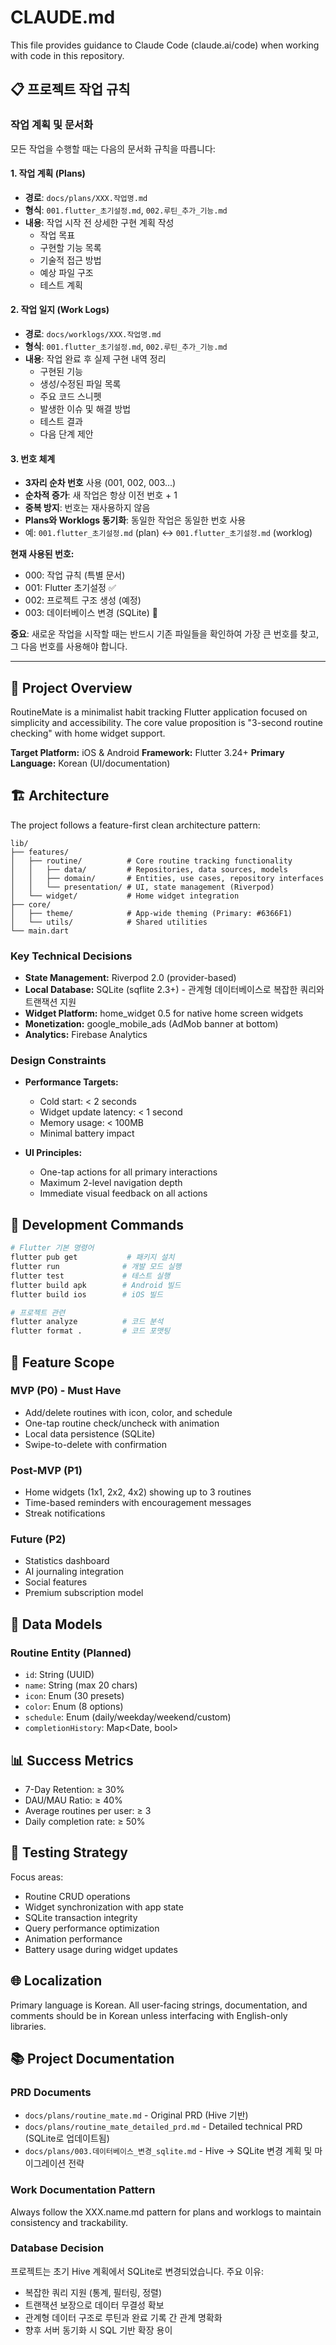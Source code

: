 # CLAUDE.md

This file provides guidance to Claude Code (claude.ai/code) when working with code in this repository.

## 📋 프로젝트 작업 규칙

### 작업 계획 및 문서화
모든 작업을 수행할 때는 다음의 문서화 규칙을 따릅니다:

#### 1. 작업 계획 (Plans)
- **경로**: `docs/plans/XXX.작업명.md`
- **형식**: `001.flutter_초기설정.md`, `002.루틴_추가_기능.md`
- **내용**: 작업 시작 전 상세한 구현 계획 작성
  - 작업 목표
  - 구현할 기능 목록
  - 기술적 접근 방법
  - 예상 파일 구조
  - 테스트 계획

#### 2. 작업 일지 (Work Logs)
- **경로**: `docs/worklogs/XXX.작업명.md`
- **형식**: `001.flutter_초기설정.md`, `002.루틴_추가_기능.md`
- **내용**: 작업 완료 후 실제 구현 내역 정리
  - 구현된 기능
  - 생성/수정된 파일 목록
  - 주요 코드 스니펫
  - 발생한 이슈 및 해결 방법
  - 테스트 결과
  - 다음 단계 제안

#### 3. 번호 체계
- **3자리 순차 번호** 사용 (001, 002, 003...)
- **순차적 증가**: 새 작업은 항상 이전 번호 + 1
- **중복 방지**: 번호는 재사용하지 않음
- **Plans와 Worklogs 동기화**: 동일한 작업은 동일한 번호 사용
- 예: `001.flutter_초기설정.md` (plan) ↔ `001.flutter_초기설정.md` (worklog)

**현재 사용된 번호:**
- 000: 작업 규칙 (특별 문서)
- 001: Flutter 초기설정 ✅
- 002: 프로젝트 구조 생성 (예정)
- 003: 데이터베이스 변경 (SQLite) 📝

**중요**: 새로운 작업을 시작할 때는 반드시 기존 파일들을 확인하여 가장 큰 번호를 찾고, 그 다음 번호를 사용해야 합니다.

---

## 🎯 Project Overview

RoutineMate is a minimalist habit tracking Flutter application focused on simplicity and accessibility. The core value proposition is "3-second routine checking" with home widget support.

**Target Platform:** iOS & Android
**Framework:** Flutter 3.24+
**Primary Language:** Korean (UI/documentation)

## 🏗 Architecture

The project follows a feature-first clean architecture pattern:

```
lib/
├── features/
│   ├── routine/          # Core routine tracking functionality
│   │   ├── data/         # Repositories, data sources, models
│   │   ├── domain/       # Entities, use cases, repository interfaces
│   │   └── presentation/ # UI, state management (Riverpod)
│   └── widget/           # Home widget integration
├── core/
│   ├── theme/            # App-wide theming (Primary: #6366F1)
│   └── utils/            # Shared utilities
└── main.dart
```

### Key Technical Decisions

- **State Management:** Riverpod 2.0 (provider-based)
- **Local Database:** SQLite (sqflite 2.3+) - 관계형 데이터베이스로 복잡한 쿼리와 트랜잭션 지원
- **Widget Platform:** home_widget 0.5 for native home screen widgets
- **Monetization:** google_mobile_ads (AdMob banner at bottom)
- **Analytics:** Firebase Analytics

### Design Constraints

- **Performance Targets:**
  - Cold start: < 2 seconds
  - Widget update latency: < 1 second
  - Memory usage: < 100MB
  - Minimal battery impact

- **UI Principles:**
  - One-tap actions for all primary interactions
  - Maximum 2-level navigation depth
  - Immediate visual feedback on all actions

## 📱 Development Commands

```bash
# Flutter 기본 명령어
flutter pub get           # 패키지 설치
flutter run              # 개발 모드 실행
flutter test             # 테스트 실행
flutter build apk        # Android 빌드
flutter build ios        # iOS 빌드

# 프로젝트 관련
flutter analyze          # 코드 분석
flutter format .         # 코드 포맷팅
```

## 🚀 Feature Scope

### MVP (P0) - Must Have
- Add/delete routines with icon, color, and schedule
- One-tap routine check/uncheck with animation
- Local data persistence (SQLite)
- Swipe-to-delete with confirmation

### Post-MVP (P1)
- Home widgets (1x1, 2x2, 4x2) showing up to 3 routines
- Time-based reminders with encouragement messages
- Streak notifications

### Future (P2)
- Statistics dashboard
- AI journaling integration
- Social features
- Premium subscription model

## 💾 Data Models

### Routine Entity (Planned)
- `id`: String (UUID)
- `name`: String (max 20 chars)
- `icon`: Enum (30 presets)
- `color`: Enum (8 options)
- `schedule`: Enum (daily/weekday/weekend/custom)
- `completionHistory`: Map<Date, bool>

## 📊 Success Metrics

- 7-Day Retention: ≥ 30%
- DAU/MAU Ratio: ≥ 40%
- Average routines per user: ≥ 3
- Daily completion rate: ≥ 50%

## 🧪 Testing Strategy

Focus areas:
- Routine CRUD operations
- Widget synchronization with app state
- SQLite transaction integrity
- Query performance optimization
- Animation performance
- Battery usage during widget updates

## 🌐 Localization

Primary language is Korean. All user-facing strings, documentation, and comments should be in Korean unless interfacing with English-only libraries.

## 📚 Project Documentation

### PRD Documents
- `docs/plans/routine_mate.md` - Original PRD (Hive 기반)
- `docs/plans/routine_mate_detailed_prd.md` - Detailed technical PRD (SQLite로 업데이트됨)
- `docs/plans/003.데이터베이스_변경_sqlite.md` - Hive → SQLite 변경 계획 및 마이그레이션 전략

### Work Documentation Pattern
Always follow the XXX.name.md pattern for plans and worklogs to maintain consistency and trackability.

### Database Decision
프로젝트는 초기 Hive 계획에서 SQLite로 변경되었습니다. 주요 이유:
- 복잡한 쿼리 지원 (통계, 필터링, 정렬)
- 트랜잭션 보장으로 데이터 무결성 확보
- 관계형 데이터 구조로 루틴과 완료 기록 간 관계 명확화
- 향후 서버 동기화 시 SQL 기반 확장 용이